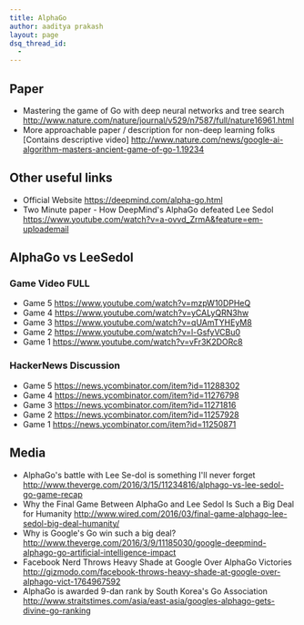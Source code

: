 ```yaml
---
title: AlphaGo
author: aaditya prakash
layout: page
dsq_thread_id:
  - 
---
```


## Paper 
 * Mastering the game of Go with deep neural networks and tree search <http://www.nature.com/nature/journal/v529/n7587/full/nature16961.html>
 * More approachable paper / description for non-deep learning folks [Contains descriptive video] <http://www.nature.com/news/google-ai-algorithm-masters-ancient-game-of-go-1.19234>

## Other useful links

 * Official Website  <https://deepmind.com/alpha-go.html>
 * Two Minute paper - How DeepMind's AlphaGo defeated Lee Sedol <https://www.youtube.com/watch?v=a-ovvd_ZrmA&feature=em-uploademail>

## AlphaGo vs LeeSedol

### Game Video FULL

  * Game 5 <https://www.youtube.com/watch?v=mzpW10DPHeQ>
  * Game 4 <https://www.youtube.com/watch?v=yCALyQRN3hw> 
  * Game 3 <https://www.youtube.com/watch?v=qUAmTYHEyM8>
  * Game 2 <https://www.youtube.com/watch?v=l-GsfyVCBu0>
  * Game 1 <https://www.youtube.com/watch?v=vFr3K2DORc8>

### HackerNews Discussion 

  * Game 5 <https://news.ycombinator.com/item?id=11288302> 
  * Game 4 <https://news.ycombinator.com/item?id=11276798>
  * Game 3 <https://news.ycombinator.com/item?id=11271816>
  * Game 2 <https://news.ycombinator.com/item?id=11257928>
  * Game 1 <https://news.ycombinator.com/item?id=11250871>


## Media
 * AlphaGo's battle with Lee Se-dol is something I'll never forget <http://www.theverge.com/2016/3/15/11234816/alphago-vs-lee-sedol-go-game-recap>
 * Why the Final Game Between AlphaGo and Lee Sedol Is Such a Big Deal for Humanity <http://www.wired.com/2016/03/final-game-alphago-lee-sedol-big-deal-humanity/>
 * Why is Google's Go win such a big deal? <http://www.theverge.com/2016/3/9/11185030/google-deepmind-alphago-go-artificial-intelligence-impact>
 * Facebook Nerd Throws Heavy Shade at Google Over AlphaGo Victories <http://gizmodo.com/facebook-throws-heavy-shade-at-google-over-alphago-vict-1764967592>
 * AlphaGo is awarded 9-dan rank by South Korea's Go Association <http://www.straitstimes.com/asia/east-asia/googles-alphago-gets-divine-go-ranking>
